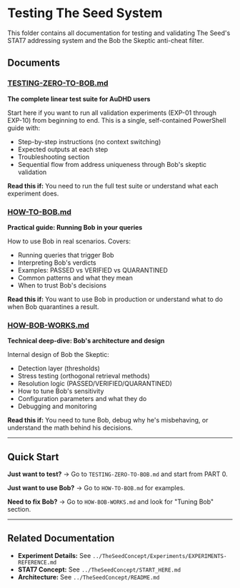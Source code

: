 # Testing The Seed System

This folder contains all documentation for testing and validating The Seed's STAT7 addressing system and the Bob the Skeptic anti-cheat filter.

## Documents

### [TESTING-ZERO-TO-BOB.md](./TESTING-ZERO-TO-BOB.md)
**The complete linear test suite for AuDHD users**

Start here if you want to run all validation experiments (EXP-01 through EXP-10) from beginning to end. This is a single, self-contained PowerShell guide with:
- Step-by-step instructions (no context switching)
- Expected outputs at each step
- Troubleshooting section
- Sequential flow from address uniqueness through Bob's skeptic validation

**Read this if:** You need to run the full test suite or understand what each experiment does.

### [HOW-TO-BOB.md](./HOW-TO-BOB.md)
**Practical guide: Running Bob in your queries**

How to use Bob in real scenarios. Covers:
- Running queries that trigger Bob
- Interpreting Bob's verdicts
- Examples: PASSED vs VERIFIED vs QUARANTINED
- Common patterns and what they mean
- When to trust Bob's decisions

**Read this if:** You want to use Bob in production or understand what to do when Bob quarantines a result.

### [HOW-BOB-WORKS.md](./HOW-BOB-WORKS.md)
**Technical deep-dive: Bob's architecture and design**

Internal design of Bob the Skeptic:
- Detection layer (thresholds)
- Stress testing (orthogonal retrieval methods)
- Resolution logic (PASSED/VERIFIED/QUARANTINED)
- How to tune Bob's sensitivity
- Configuration parameters and what they do
- Debugging and monitoring

**Read this if:** You need to tune Bob, debug why he's misbehaving, or understand the math behind his decisions.

---

## Quick Start

**Just want to test?** → Go to `TESTING-ZERO-TO-BOB.md` and start from PART 0.

**Just want to use Bob?** → Go to `HOW-TO-BOB.md` for examples.

**Need to fix Bob?** → Go to `HOW-BOB-WORKS.md` and look for "Tuning Bob" section.

---

## Related Documentation

- **Experiment Details:** See `../TheSeedConcept/Experiments/EXPERIMENTS-REFERENCE.md`
- **STAT7 Concept:** See `../TheSeedConcept/START_HERE.md`
- **Architecture:** See `../TheSeedConcept/README.md`
